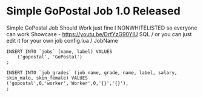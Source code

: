 #  Simple GoPostal Job  1.0 Released
Simple GoPostal Job  Should Work just fine l NONWHITELISTED so everyone can work
Showcase -  https://youtu.be/DrfYzG90YIU
SQL  / or you can just edit it for your own job config.lua / JobName
```
INSERT INTO `jobs` (name, label) VALUES
    ('gopostal', 'GoPostal')
;

INSERT INTO `job_grades` (job_name, grade, name, label, salary, skin_male, skin_female) VALUES
('gopostal',0,'worker','Worker',0,'{}','{}'),
;
```
